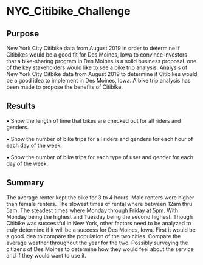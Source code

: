 # NYC_Citibike_Challenge
## Purpose
New York City Citibike data from August 2019 in order to determine if Citibikes would be a good fit for Des Moines, Iowa
to convince investors that a bike-sharing program in Des Moines is a solid business proposal. 
one of the key stakeholders would like to see a bike trip analysis.
Analysis of New York City Citbike data from August 2019 to determine if Citibikes would be a good idea to implement in Des Moines, Iowa. A bike trip analysis has been made to propose the benefits of Citibike. 
## Results

•	Show the length of time that bikes are checked out for all riders and genders.

•	Show the number of bike trips for all riders and genders for each hour of each day of the week.

•	Show the number of bike trips for each type of user and gender for each day of the week.

## Summary
The average renter kept the bike for 3 to 4 hours. Male renters were higher than female renters. The slowest times of rental where between 12am thru 5am. The steadest times where Monday through Friday at 5pm. With Monday being the highest and Tuesday being the second highest. 
Though Citibike was successful in New York, other factors need to be analyzed to truly determine if it will be a success for Des Moines, Iowa. First it would be a good idea to compare the population of the two cities. Compare the average weather throughout the year for the two. Possibly surveying the citizens of Des Moines to determine how they would feel about the service and if they would want to use it.
